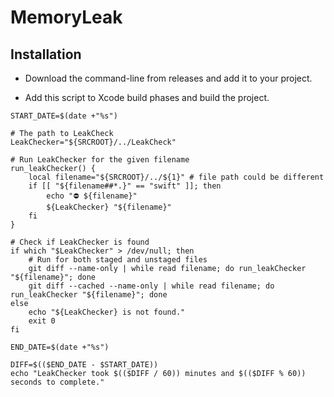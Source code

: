 # MemoryLeak

## Installation

- Download the command-line from releases and add it to your project.

- Add this script to Xcode build phases and build the project.
```
START_DATE=$(date +"%s")

# The path to LeakCheck
LeakChecker="${SRCROOT}/../LeakCheck"

# Run LeakChecker for the given filename
run_leakChecker() {
    local filename="${SRCROOT}/../${1}" # file path could be different
    if [[ "${filename##*.}" == "swift" ]]; then
        echo "⛔️ ${filename}"
        ${LeakChecker} "${filename}"
    fi
}

# Check if LeakChecker is found
if which "$LeakChecker" > /dev/null; then
    # Run for both staged and unstaged files
    git diff --name-only | while read filename; do run_leakChecker "${filename}"; done
    git diff --cached --name-only | while read filename; do run_leakChecker "${filename}"; done
else
    echo "${LeakChecker} is not found."
    exit 0
fi

END_DATE=$(date +"%s")

DIFF=$(($END_DATE - $START_DATE))
echo "LeakChecker took $(($DIFF / 60)) minutes and $(($DIFF % 60)) seconds to complete."

```
